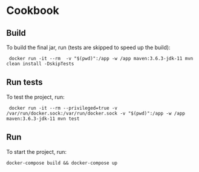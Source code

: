 # Cookbook

## Build
To build the final jar, run (tests are skipped to speed up the build):

```
 docker run -it --rm  -v "$(pwd)":/app -w /app maven:3.6.3-jdk-11 mvn clean install -DskipTests
```

## Run tests
To test the project, run:
```
 docker run -it --rm --privileged=true -v /var/run/docker.sock:/var/run/docker.sock -v "$(pwd)":/app -w /app maven:3.6.3-jdk-11 mvn test
```


## Run

To start the project, run:

```
docker-compose build && docker-compose up   
```